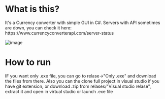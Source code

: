 <h1>What is this?</h1>
It's a Currency converter with simple GUI in C#. Servers with API sometimes are down, you can check it here: https://www.currencyconverterapi.com/server-status

![image](https://user-images.githubusercontent.com/44095998/117861231-7e115800-b291-11eb-9f43-2abfc5bca753.png)


<h1>How to run</h1>

IF you want only .exe file, you can go to relase->"Only .exe" and download the files from there. Also you can the clone full project in visual studio if you have git extension, or download .zip from relases/"Visual studio relase", extract it and open in virtual studio or launch .exe file




